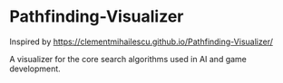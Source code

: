 # Pathfinding-Visualizer

Inspired by https://clementmihailescu.github.io/Pathfinding-Visualizer/

A visualizer for the core search algorithms used in AI and game development.

